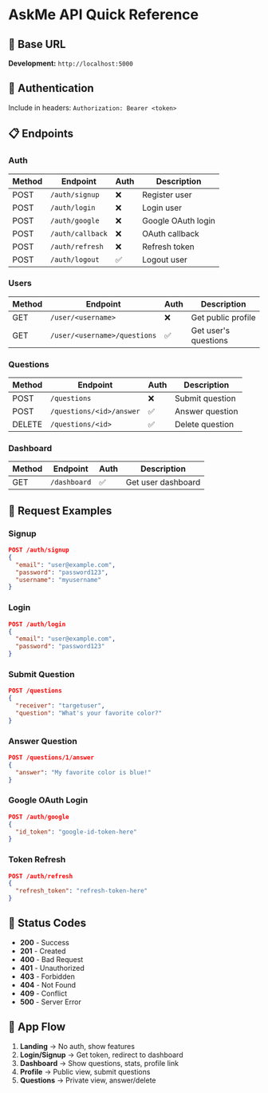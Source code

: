 # AskMe API Quick Reference

## 🔗 Base URL
**Development:** `http://localhost:5000`

## 🔐 Authentication
Include in headers: `Authorization: Bearer <token>`

## 📋 Endpoints

### Auth
| Method | Endpoint | Auth | Description |
|--------|----------|------|-------------|
| POST | `/auth/signup` | ❌ | Register user |
| POST | `/auth/login` | ❌ | Login user |
| POST | `/auth/google` | ❌ | Google OAuth login |
| POST | `/auth/callback` | ❌ | OAuth callback |
| POST | `/auth/refresh` | ❌ | Refresh token |
| POST | `/auth/logout` | ✅ | Logout user |

### Users
| Method | Endpoint | Auth | Description |
|--------|----------|------|-------------|
| GET | `/user/<username>` | ❌ | Get public profile |
| GET | `/user/<username>/questions` | ✅ | Get user's questions |

### Questions
| Method | Endpoint | Auth | Description |
|--------|----------|------|-------------|
| POST | `/questions` | ❌ | Submit question |
| POST | `/questions/<id>/answer` | ✅ | Answer question |
| DELETE | `/questions/<id>` | ✅ | Delete question |

### Dashboard
| Method | Endpoint | Auth | Description |
|--------|----------|------|-------------|
| GET | `/dashboard` | ✅ | Get user dashboard |

## 📝 Request Examples

### Signup
```json
POST /auth/signup
{
  "email": "user@example.com",
  "password": "password123",
  "username": "myusername"
}
```

### Login
```json
POST /auth/login
{
  "email": "user@example.com",
  "password": "password123"
}
```

### Submit Question
```json
POST /questions
{
  "receiver": "targetuser",
  "question": "What's your favorite color?"
}
```

### Answer Question
```json
POST /questions/1/answer
{
  "answer": "My favorite color is blue!"
}
```

### Google OAuth Login
```json
POST /auth/google
{
  "id_token": "google-id-token-here"
}
```

### Token Refresh
```json
POST /auth/refresh
{
  "refresh_token": "refresh-token-here"
}
```

## 🚨 Status Codes
- **200** - Success
- **201** - Created
- **400** - Bad Request
- **401** - Unauthorized
- **403** - Forbidden
- **404** - Not Found
- **409** - Conflict
- **500** - Server Error

## 🔄 App Flow

1. **Landing** → No auth, show features
2. **Login/Signup** → Get token, redirect to dashboard
3. **Dashboard** → Show questions, stats, profile link
4. **Profile** → Public view, submit questions
5. **Questions** → Private view, answer/delete
